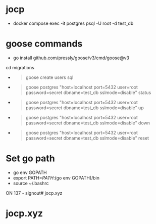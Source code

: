 # jocp

- docker compose exec -it postgres psql -U root -d test_db

# goose commands

- go install github.com/pressly/goose/v3/cmd/goose@v3

cd migrations
- > goose create users sql
- > goose postgres "host=localhost port=5432 user=root password=secret dbname=test_db sslmode=disable" status
- > goose postgres "host=localhost port=5432 user=root password=secret dbname=test_db sslmode=disable" up
- > goose postgres "host=localhost port=5432 user=root password=secret dbname=test_db sslmode=disable" down
- > goose postgres "host=localhost port=5432 user=root password=secret dbname=test_db sslmode=disable" reset

# Set go path

- go env GOPATH
- export PATH=$PATH:$(go env GOPATH)/bin
- source ~/.bashrc


ON 137 - signout# jocp.xyz
# jocp.xyz

